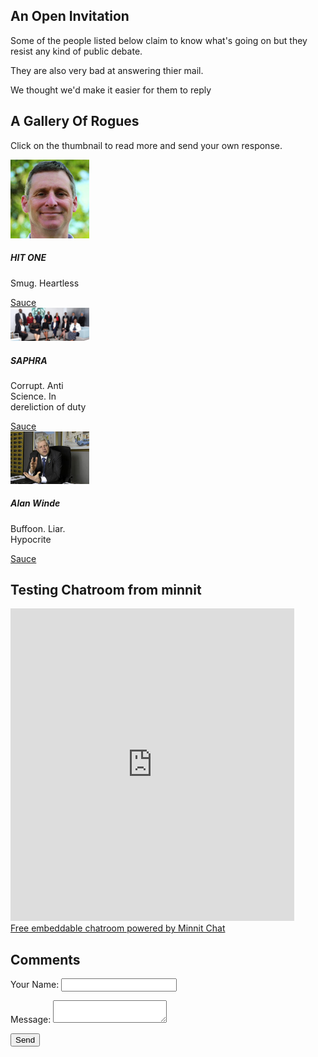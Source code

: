## An Open Invitation 

Some of the people listed below claim to know what's going on but they resist any kind of public debate. 

They are also very bad at answering thier mail. 

We thought we'd make it easier for them to reply

## A Gallery Of Rogues


Click on the thumbnail to read more and send your own response. 

<div class="card" style="width:25%">
  <img class="card-img-top" src="img/marc-mendelson.jpg" alt="Card image cap">
  <div class="card-body">
    <h5 class="card-title">HIT ONE</h5>
    <p class="card-text text-white bg-danger mb-3">Smug. Heartless</p>
    <a href="rogues/#hit one" class="btn btn-warning">Sauce</a>
  </div>
</div>

<div class="card" style="width:25%">
  <img class="card-img-top" src="img/saphra-members-.jpg" alt="Card image cap">
  <div class="card-body">
    <h5 class="card-title">SAPHRA </h5>
    <p class="card-text text-white bg-warning mb-3">Corrupt. Anti Science. In dereliction of duty</p>
    <a href="rogues/#saphra" class="btn btn-warning">Sauce</a>
  </div>
</div>

<div class="card" style="width:25%">
  <img class="card-img-top" src="img/winde.jpeg" alt="Card image cap">
  <div class="card-body">
    <h5 class="card-title">Alan Winde</h5>
    <p class="card-text text-white bg-danger mb-3">Buffoon. Liar. Hypocrite</p>
    <a href="rogues/#marc-mendelsohn" class="btn btn-warning">Sauce</a>
  </div>
</div>

## Testing Chatroom from minnit

<iframe src="https://minnit.chat/ProtocolSharing?embed&&nickname=" style="border:none;width:90%;height:500px;" allowTransparency="true"></iframe><br><a href="https://minnit.chat/ProtocolSharing" target="_blank">Free embeddable chatroom powered by Minnit Chat</a>


## Comments 

<form name="contact" method="POST" data-netlify="true">
  <p>
    <label>Your Name: <input type="text" name="name" /></label>   
  </p>
  
  
  <p>
    <label>Message: <textarea name="message"></textarea></label>
  </p>
  <p>
    <button type="submit">Send</button>
  </p>
</form>















